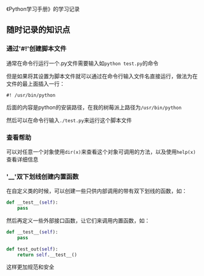 《Python学习手册》的学习记录

## 随时记录的知识点

### 通过'#!'创建脚本文件

通常在命令行运行一个.py文件需要输入如`python test.py`的命令

但是如果将其设置为脚本文件就可以通过在命令行输入文件名直接运行，做法为在文件的最上面插入一行：
```
#! /usr/bin/python
```
后面的内容是python的安装路径，在我的树莓派上路径为`/usr/bin/python`

然后可以在命令行输入`./test.py`来运行这个脚本文件

### 查看帮助

可以对任意一个对象使用`dir(x)`来查看这个对象可调用的方法，以及使用`help(x)`查看详细信息

### '__'双下划线创建内置函数

在自定义类的时候，可以创建一些只供内部调用的带有双下划线的函数，如：
```python
def __test__(self):
    pass
```

然后再定义一些外部接口函数，让它们来调用内置函数，如：
```python
def __test__(self):
    pass
    
def test_out(self):
    return self.__test__()
```
这样更加规范和安全
